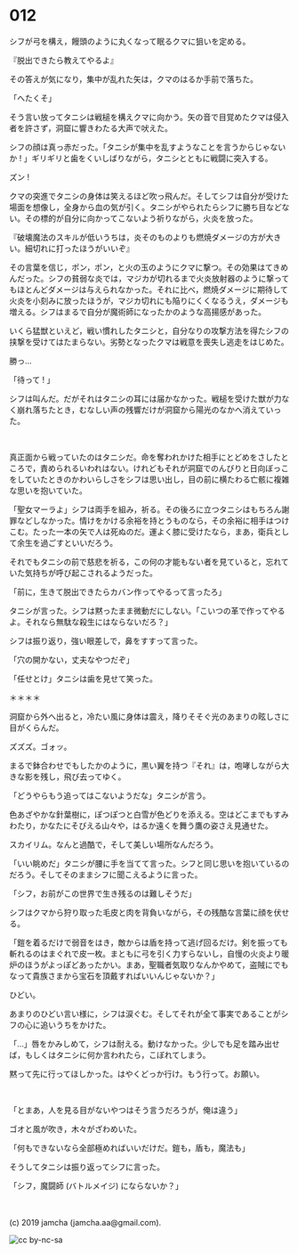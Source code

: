 

# 012

シフが弓を構え，饅頭のように丸くなって眠るクマに狙いを定める。

『脱出できたら教えてやるよ』

その答えが気になり，集中が乱れた矢は，クマのはるか手前で落ちた。

「へたくそ」

そう言い放ってタニシは戦槌を構えクマに向かう。矢の音で目覚めたクマは侵入者を許さず，洞窟に響きわたる大声で吠えた。

シフの顔は真っ赤だった。「タニシが集中を乱すようなことを言うからじゃないか ! 」ギリギリと歯をくいしばりながら，タニシとともに戦闘に突入する。

ズン ! 

クマの突進でタニシの身体は笑えるほど吹っ飛んだ。そしてシフは自分が受けた場面を想像し，全身から血の気が引く。タニシがやられたらシフに勝ち目などない。その標的が自分に向かってこないよう祈りながら，火炎を放った。

『破壊魔法のスキルが低いうちは，炎そのものよりも燃焼ダメージの方が大きい。細切れに打ったほうがいいぞ』

その言葉を信じ，ポン，ポン，と火の玉のようにクマに撃つ。その効果はてきめんだった。シフの貧弱な炎では，マジカが切れるまで火炎放射器のように撃ってもほとんどダメージは与えられなかった。それに比べ，燃焼ダメージに期待して火炎を小刻みに放ったほうが，マジカ切れにも陥りにくくなるうえ，ダメージも増える。シフはまるで自分が魔術師になったかのような高揚感があった。

いくら猛獣といえど，戦い慣れしたタニシと，自分なりの攻撃方法を得たシフの挟撃を受けてはたまらない。劣勢となったクマは戦意を喪失し逃走をはじめた。

勝っ…

「待って ! 」

シフは叫んだ。だがそれはタニシの耳には届かなかった。戦槌を受けた獣が力なく崩れ落ちたとき，むなしい声の残響だけが洞窟から陽光のなかへ消えていった。

<br>

真正面から戦っていたのはタニシだ。命を奪われかけた相手にとどめをさしたところで，責められるいわれはない。けれどもそれが洞窟でのんびりと日向ぼっこをしていたときのかわいらしさをシフは思い出し，目の前に横たわる亡骸に複雑な思いを抱いていた。

「聖女マーラよ」シフは両手を組み，祈る。その後ろに立つタニシはもちろん謝罪などしなかった。情けをかける余裕を持とうものなら，その余裕に相手はつけこむ。たった一本の矢で人は死ぬのだ。運よく膝に受けたなら，まあ，衛兵として余生を過ごすといいだろう。

それでもタニシの前で慈悲を祈る，この何の才能もない者を見ていると，忘れていた気持ちが呼び起こされるようだった。

「前に，生きて脱出できたらカバン作ってやるって言ったろ」

タニシが言った。シフは黙ったまま微動だにしない。「こいつの革で作ってやるよ。それなら無駄な殺生にはならないだろ？」

シフは振り返り，強い眼差しで，鼻をすすって言った。

「穴の開かない，丈夫なやつだぞ」

「任せとけ」タニシは歯を見せて笑った。

＊＊＊＊

洞窟から外へ出ると，冷たい風に身体は震え，降りそそぐ光のあまりの眩しさに目がくらんだ。

ズズズ。ゴォッ。

まるで鉢合わせでもしたかのように，黒い翼を持つ『それ』は，咆哮しながら大きな影を残し，飛び去ってゆく。

「どうやらもう追ってはこないようだな」タニシが言う。

色あざやかな針葉樹に，ぽつぽつと白雪が色どりを添える。空はどこまでもすみわたり，かなたにそびえる山々や，はるか遠くを舞う鷹の姿さえ見通せた。

スカイリム。なんと過酷で，そして美しい場所なんだろう。

「いい眺めだ」タニシが腰に手を当てて言った。シフと同じ思いを抱いているのだろう。そしてそのままシフに聞こえるように言った。

「シフ，お前がこの世界で生き残るのは難しそうだ」

シフはクマから狩り取った毛皮と肉を背負いながら，その残酷な言葉に顔を伏せる。

「鎧を着るだけで弱音をはき，敵からは盾を持って逃げ回るだけ。剣を振っても斬れるのはまぐれで皮一枚。まともに弓を引く力すらないし，自慢の火炎より暖炉のほうがよっぽどあったかい。まあ，聖職者気取りなんかやめて，盗賊にでもなって貴族さまから宝石を頂戴すればいいんじゃないか？」

ひどい。

あまりのひどい言い様に，シフは涙ぐむ。そしてそれが全て事実であることがシフの心に追いうちをかけた。

「…」唇をかみしめて，シフは耐える。動けなかった。少しでも足を踏み出せば，もしくはタニシに何か言われたら，こぼれてしまう。

黙って先に行ってほしかった。はやくどっか行け。もう行って。お願い。

<br>

「とまあ，人を見る目がないやつはそう言うだろうが，俺は違う」

ゴオと風が吹き，木々がざわめいた。

「何もできないなら全部極めればいいだけだ。鎧も，盾も，魔法も」

そうしてタニシは振り返ってシフに言った。

「シフ，魔闘師 (バトルメイジ) にならないか？」

<br>
<br>
(c) 2019 jamcha (jamcha.aa@gmail.com).

![cc by-nc-sa](https://i.creativecommons.org/l/by-nc-sa/4.0/88x31.png)


